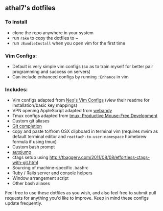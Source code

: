 ## athal7's dotfiles


### To Install
* clone the repo anywhere in your system
* run `rake` to copy the dotfiles to ~
* run `:BundleInstall` when you open vim for the first time

### Vim Configs:
  - Default is very simple vim configs (so as to train myself for better pair programming and success on servers)
  - Can include enhanced configs by running `:Enhance` in vim

### Includes:
  - Vim configs adapted from [Neo's Vim Configs](https://github.com/neo/vim-config) (view their readme for installation/basic key mappings)
  - VPN opening AppleScript adapted from [webandy](https://github.com/webandy/applescripts)
  - Tmux configs adapted from [tmux: Productive Mouse-Free Development](http://pragprog.com/book/bhtmux/tmux)
  - Custom git aliases
  - [Git completion](https://github.com/git/git/blob/master/contrib/completion/git-completion.bash)
  - copy and paste to/from OSX clipboard in terminal vim (requires mvim as default terminal editor and `reattach-to-user-namespace` homebrew formula if using tmux)
  - Custom bash prompt
  - [autojump](https://github.com/joelthelion/autojump/wiki)
  - ctags setup using http://tbaggery.com/2011/08/08/effortless-ctags-with-git.html
  - Sourcing of machine-specific .bashrc
  - Ruby / Rails server and console helpers
  - Window arrangement script
  - Other bash aliases

Feel free to use these dotfiles as you wish, and also feel free to submit pull requests for anything you'd like to improve.
Keep in mind these configs update frequently.

